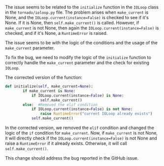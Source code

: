 The issue seems to be related to the `initialize` function in the `IOLoop` class in the `tornado/ioloop.py` file. The problem arises when `make_current` is None, and the `IOLoop.current(instance=False)` is checked to see if it's None. If it is None, then `self.make_current()` is called. However, if `make_current` is not None, then again the `IOLoop.current(instance=False)` is checked, and if it's None, a `RuntimeError` is raised.

The issue seems to be with the logic of the conditions and the usage of the `make_current` parameter.

To fix the bug, we need to modify the logic of the `initialize` function to correctly handle the `make_current` parameter and the check for existing `IOLoop`.

The corrected version of the function:

```python
def initialize(self, make_current=None):
        if make_current is None:
            if IOLoop.current(instance=False) is None:
                self.make_current()
        else:  #Removed the elif condition
            if IOLoop.current(instance=False) is not None:
                raise RuntimeError("current IOLoop already exists")
            self.make_current()
```

In the corrected version, we removed the `elif` condition and changed the logic of the `if` condition for `make_current`. Now, if `make_current` is not None, it will directly check if the `IOLoop.current(instance=False)` is not None and raise a `RuntimeError` if it already exists. Otherwise, it will call `self.make_current()`.

This change should address the bug reported in the GitHub issue.